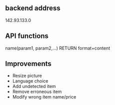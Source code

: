 ## backend address
142.93.133.0

## API functions
name(param1, param2,...) RETURN format+content

## Improvements
* Resize picture
* Language choice
* Add undetected item
* Remove erroneous item
* Modify wrong item name/price

